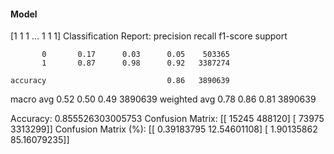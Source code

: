 #### Model
[1 1 1 ... 1 1 1]
Classification Report:
              precision    recall  f1-score   support

           0       0.17      0.03      0.05    503365
           1       0.87      0.98      0.92   3387274

    accuracy                           0.86   3890639
   macro avg       0.52      0.50      0.49   3890639
weighted avg       0.78      0.86      0.81   3890639

Accuracy: 0.855526303005753
Confusion Matrix:
[[  15245  488120]
 [  73975 3313299]]
Confusion Matrix (%):
[[ 0.39183795 12.54601108]
 [ 1.90135862 85.16079235]]
